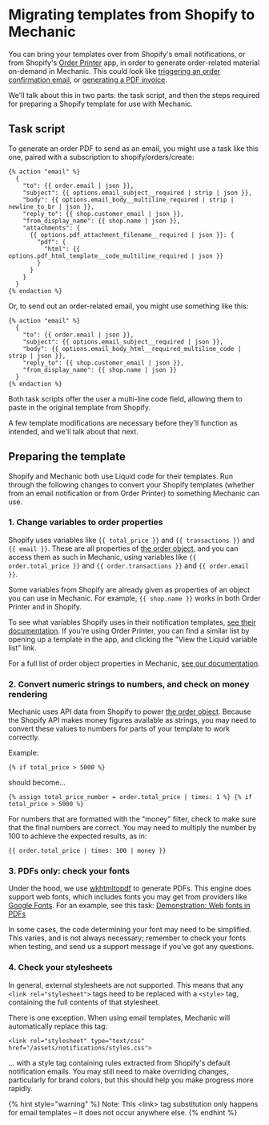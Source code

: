 # Migrating templates from Shopify to Mechanic

You can bring your templates over from Shopify's email notifications, or from Shopify's [Order Printer](https://apps.shopify.com/order-printer) app, in order to generate order-related material on-demand in  Mechanic. This could look like [triggering an order confirmation email](../faq/can-i-resend-order-confirmation-emails-with-mechanic.md), or [generating a PDF invoice](../core/actions/file-generators/pdf.md).

We'll talk about this in two parts: the task script, and then the steps required for preparing a Shopify template for use with Mechanic.

## Task script

To generate an order PDF to send as an email, you might use a task like this one, paired with a subscription to shopify/orders/create:

```text
{% action "email" %}
  {
    "to": {{ order.email | json }},
    "subject": {{ options.email_subject__required | strip | json }},
    "body": {{ options.email_body__multiline_required | strip | newline_to_br | json }},
    "reply_to": {{ shop.customer_email | json }},
    "from_display_name": {{ shop.name | json }},
    "attachments": {
      {{ options.pdf_attachment_filename__required | json }}: {
        "pdf": {
          "html": {{ options.pdf_html_template__code_multiline_required | json }}
        }
      }
    }
  }
{% endaction %}
```

Or, to send out an order-related email, you might use something like this:

```text
{% action "email" %}
  {
    "to": {{ order.email | json }},
    "subject": {{ options.email_subject__required | json }},
    "body": {{ options.email_body_html__required_multiline_code | strip | json }},
    "reply_to": {{ shop.customer_email | json }},
    "from_display_name": {{ shop.name | json }}
  }
{% endaction %}
```

Both task scripts offer the user a multi-line code field, allowing them to paste in the original template from Shopify.

A few template modifications are necessary before they'll function as intended, and we'll talk about that next.

## Preparing the template

Shopify and Mechanic both use Liquid code for their templates. Run through the following changes to convert your Shopify templates \(whether from an email notification or from Order Printer\) to something Mechanic can use.

### 1. Change variables to order properties

Shopify uses variables like `{{ total_price }}` and `{{ transactions }}` and `{{ email }}`. These are all properties of [the order object](../platform/liquid/objects/shopify/order.md), and you can access them as such in Mechanic, using variables like `{{ order.total_price }}` and `{{ order.transactions }}` and `{{ order.email }}`.

Some variables from Shopify are already given as properties of an object you can use in Mechanic. For example, `{{ shop.name }}` works in both Order Printer and in Shopify.

To see what variables Shopify uses in their notification templates, [see their documentation](https://help.shopify.com/en/manual/orders/notifications/email-variables). If you're using Order Printer, you can find a similar list by opening up a template in the app, and clicking the "View the Liquid variable list" link.

For a full list of order object properties in Mechanic, [see our documentation](../platform/liquid/objects/shopify/order.md).

### 2. Convert numeric strings to numbers, and check on money rendering

Mechanic uses API data from Shopify to power [the order object](../platform/liquid/objects/shopify/order.md). Because the Shopify API makes money figures available as strings, you may need to convert these values to numbers for parts of your template to work correctly.

Example:

```text
{% if total_price > 5000 %}
```

should become...

```text
{% assign total_price_number = order.total_price | times: 1 %} {% if total_price > 5000 %}
```

For numbers that are formatted with the "money" filter, check to make sure that the final numbers are correct. You may need to multiply the number by 100 to achieve the expected results, as in:

```text
{{ order.total_price | times: 100 | money }}
```

### 3. PDFs only: check your fonts

Under the hood, we use [wkhtmltopdf](https://wkhtmltopdf.org/) to generate PDFs. This engine does support web fonts, which includes fonts you may get from providers like [Google Fonts](https://fonts.google.com/). For an example, see this task: [Demonstration: Web fonts in PDFs](https://usemechanic.com/task/demonstration-web-fonts-in-pdfs)

In some cases, the code determining your font may need to be simplified. This varies, and is not always necessary; remember to check your fonts when testing, and send us a support message if you've got any questions.

### 4. Check your stylesheets

In general, external stylesheets are not supported. This means that any `<link rel="stylesheet">` tags need to be replaced with a `<style>` tag, containing the full contents of that stylesheet.

There is one exception. When using email templates, Mechanic will automatically replace this tag:

```text
<link rel="stylesheet" type="text/css" href="/assets/notifications/styles.css">
```

... with a style tag containing rules extracted from Shopify's default notification emails. You may still need to make overriding changes, particularly for brand colors, but this should help you make progress more rapidly.

{% hint style="warning" %}
Note: This &lt;link&gt; tag substitution only happens for email templates – it does not occur anywhere else.
{% endhint %}

